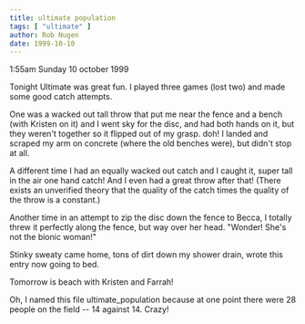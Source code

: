 ```yaml
---
title: ultimate population
tags: [ "ultimate" ]
author: Rob Nugen
date: 1999-10-10
---
```


<p class=date>1:55am Sunday 10 october 1999</p>

<p>Tonight Ultimate was great fun.  I played three games (lost two) and made some good catch attempts.

<p>One was a wacked out tall throw that put me near the fence and a bench (with Kristen on it) and I went sky for the disc, and had both hands on it, but they weren't together so it flipped out of my grasp.  doh!  I landed and scraped my arm on concrete (where the old benches were), but didn't stop at all.

<p>A different time I had an equally wacked out catch and I caught it, super tall in the air one hand catch!  And I even had a great throw after that!  (There exists an unverified theory that the quality of the catch times the quality of the throw is a constant.)

<p>Another time in an attempt to zip the disc down the fence to Becca, I totally threw it perfectly along the fence, but way over her head. "Wonder!  She's not the bionic woman!"

<p>Stinky sweaty came home, tons of dirt down my shower drain, wrote this entry now going to bed.

<p>Tomorrow is beach with Kristen and Farrah!

<p>Oh, I named this file ultimate_population because at one point there were 28 people on the field -- 14 against 14.  Crazy!
